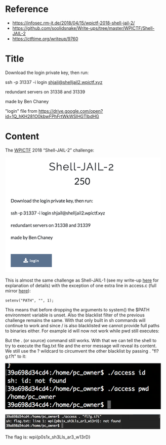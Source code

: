 # Reference

[//]: <> (文章所涉及到的技术点、WriteUp的链接)

* https://infosec.rm-it.de/2018/04/15/wpictf-2018-shell-jail-2/
* https://github.com/soolidsnake/Write-ups/tree/master/WPICTF/Shell-JAIL-2
* https://ctftime.org/writeup/9760


# Title

[//]: <> (题目)

Download the login private key, then run:

ssh -p 31337 -i login shjail@shelljail2.wpictf.xyz

redundant servers on 31338 and 31339

made by Ben Chaney

"login" file from https://drive.google.com/open?id=1Q_hKH281O0kbwFPhFrtWkWSIHGTlbdHG

# Content

[//]: <> (WriteUp内容)


The [WPICTF](https://ctf.wpictf.xyz/) 2018 “Shell-JAIL-2” challenge:

![](Resource/1.png)

This is almost the same challenge as Shell-JAIL-1 (see my write-up [here](https://infosec.rm-it.de/2018/04/15/wpictf-2018-shell-jail-1/) for explanation of details) with the exception of one extra line in access.c (full mirror [here](Resource/access.c)):
```
setenv("PATH", "", 1);
```
This means that before dropping the arguments to system() the $PATH environment variable is unset. Also the blacklist filter of the previous challenge remains the same. With that only built in sh commands will continue to work and since / is also blacklisted we cannot provide full paths to binaries either. For example id will now not work while pwd still executes:

But the . (or source) command still works. With that we can tell the shell to try to execute the flag.txt file and the error message will reveal its content. We still use the ? wildcard to circumvent the other blacklist by passing . "fl?g.t?t" to it:

![](Resource/2.png)

![](Resource/3.png)

The flag is: wpi{p0s1x_sh3Lls_ar3_w13rD}